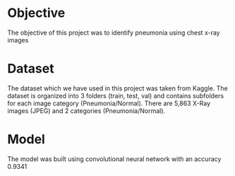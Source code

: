# Objective
The objective of this project was to identify pneumonia using chest x-ray images

# Dataset
The dataset which we have used in this project was taken from Kaggle.
The dataset is organized into 3 folders (train, test, val) and contains subfolders for each image category (Pneumonia/Normal).
There are 5,863 X-Ray images (JPEG) and 2 categories (Pneumonia/Normal).

# Model
The model was built using convolutional neural network with an accuracy 0.9341 
